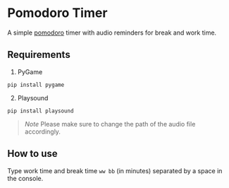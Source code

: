 # Pomodoro Timer
A simple [pomodoro](https://en.wikipedia.org/wiki/Pomodoro_Technique) timer with audio reminders for break and work time. 

## Requirements
1. PyGame
```
pip install pygame
```
2. Playsound
```
pip install playsound
```
> *Note* Please make sure to change the path of the audio file accordingly.

## How to use 
Type work time and break time `ww bb` (in minutes) separated by a space in the console. 
